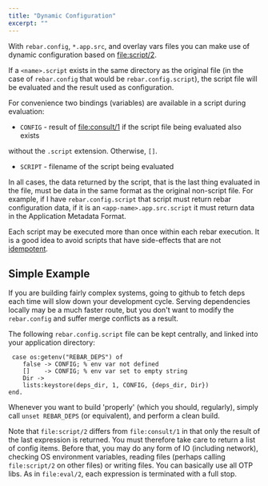 ```yaml
---
title: "Dynamic Configuration"
excerpt: ""
---
```


With `rebar.config`, `*.app.src`, and overlay vars files you can make use of dynamic configuration based on [file:script/2](http://www.erlang.org/doc/man/file.html#script-2).


If a `<name>.script` exists in the same directory as the original file (in the case of `rebar.config` that would be `rebar.config.script`), the script file will be evaluated and the result used as configuration.



For convenience two bindings (variables) are available in a script during evaluation:



* `CONFIG` - result of [file:consult/1](http://www.erlang.org/doc/man/file.html#consult-1) if the script file being evaluated also exists  

without the ``.script`` extension. Otherwise, `[]`.

* `SCRIPT` - filename of the script being evaluated



In all cases, the data returned by the script, that is the last thing evaluated in the file, must be data in the same format as the original non-script file. For example, if I have `rebar.config.script` that script must return rebar configuration data, if it is an `<app-name>.app.src.script` it must return data in the Application Metadata Format.



Each script may be executed more than once within each rebar execution. It is a good idea to avoid scripts that have side-effects that are not [idempotent](https://en.wikipedia.org/wiki/Idempotence).

## Simple Example

If you are building fairly complex systems, going to github to fetch deps each time will slow down your development cycle. Serving dependencies locally may be a much faster route, but you don't want to modify the `rebar.config` and suffer merge conflicts as a result.



The following `rebar.config.script` file can be kept centrally, and linked into your application directory:

	 case os:getenv("REBAR_DEPS") of
	    false -> CONFIG; % env var not defined
	    []    -> CONFIG; % env var set to empty string
	    Dir ->
		lists:keystore(deps_dir, 1, CONFIG, {deps_dir, Dir})
	end. 
Whenever you want to build 'properly' (which you should, regularly), simply call  `unset REBAR_DEPS` (or equivalent), and perform a clean build.



Note that `file:script/2` differs from `file:consult/1` in that only the result of the  last expression is returned. You must therefore take care to return a list of config items. Before that, you may do any form of IO (including network), checking OS environment variables, reading files (perhaps calling `file:script/2` on other files) or writing files. You can basically use all OTP libs. As in `file:eval/2`, each expression is terminated with a full stop.
